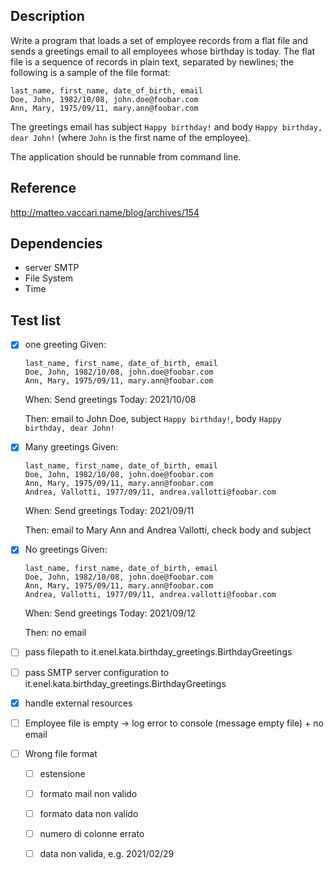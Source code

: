 ## Description
Write a program that loads a set of employee records from a flat file and sends a greetings email to all employees whose birthday is today.
The flat file is a sequence of records in plain text, separated by newlines; the following is a sample of the file format:
```
last_name, first_name, date_of_birth, email
Doe, John, 1982/10/08, john.doe@foobar.com
Ann, Mary, 1975/09/11, mary.ann@foobar.com
```
The greetings email has subject `Happy birthday!` and body `Happy birthday, dear John!` (where `John` is the first name of the employee).

The application should be runnable from command line.

## Reference
http://matteo.vaccari.name/blog/archives/154

## Dependencies
- server SMTP
- File System
- Time

## Test list
- [X] one greeting
  Given:
  ```
  last_name, first_name, date_of_birth, email
  Doe, John, 1982/10/08, john.doe@foobar.com
  Ann, Mary, 1975/09/11, mary.ann@foobar.com
  ```
  
  When:
  Send greetings Today: 2021/10/08
  
  Then:
  email to John Doe, subject `Happy birthday!`, body `Happy birthday, dear John!`
- [X] Many greetings
  Given:
  ```
  last_name, first_name, date_of_birth, email
  Doe, John, 1982/10/08, john.doe@foobar.com
  Ann, Mary, 1975/09/11, mary.ann@foobar.com
  Andrea, Vallotti, 1977/09/11, andrea.vallotti@foobar.com
  ```

  When:
  Send greetings Today: 2021/09/11

  Then:
  email to Mary Ann and Andrea Vallotti, check body and subject
- [X] No greetings
  Given:
  ```
  last_name, first_name, date_of_birth, email
  Doe, John, 1982/10/08, john.doe@foobar.com
  Ann, Mary, 1975/09/11, mary.ann@foobar.com
  Andrea, Vallotti, 1977/09/11, andrea.vallotti@foobar.com
  ```

  When:
  Send greetings Today: 2021/09/12

  Then:
  no email
- [ ] pass filepath to it.enel.kata.birthday_greetings.BirthdayGreetings
- [ ] pass SMTP server configuration to it.enel.kata.birthday_greetings.BirthdayGreetings 
- [X] handle external resources
- [ ] Employee file is empty -> log error to console (message empty file) + no email 
- [ ] Wrong file format
  - [ ] estensione
  - [ ] formato mail non valido
  - [ ] formato data non valido
  - [ ] numero di colonne errato
  - [ ] data non valida, e.g. 2021/02/29
 
